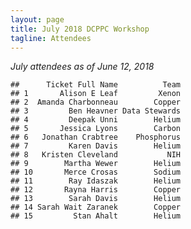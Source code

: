 ```yaml
---
layout: page
title: July 2018 DCPPC Workshop 
tagline: Attendees
---
```


_July attendees as of June 12, 2018_

    ##      Ticket Full Name          Team
    ## 1       Alison E Leaf         Xenon
    ## 2  Amanda Charbonneau        Copper
    ## 3         Ben Heavner Data Stewards
    ## 4         Deepak Unni        Helium
    ## 5       Jessica Lyons        Carbon
    ## 6   Jonathan Crabtree    Phosphorus
    ## 7         Karen Davis        Helium
    ## 8   Kristen Cleveland           NIH
    ## 9        Martha Wewer        Helium
    ## 10       Merce Crosas        Sodium
    ## 11        Ray Idaszak        Helium
    ## 12       Rayna Harris        Copper
    ## 13        Sarah Davis        Helium
    ## 14 Sarah Wait Zaranek        Copper
    ## 15         Stan Ahalt        Helium